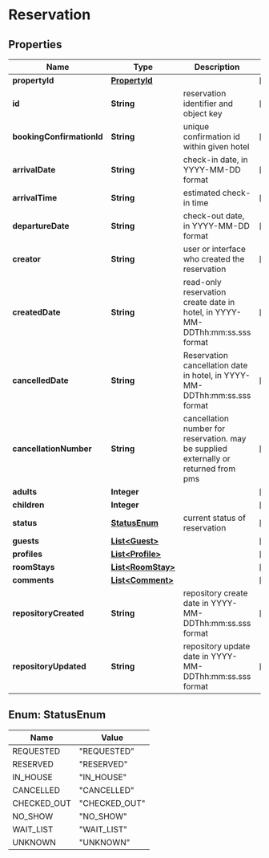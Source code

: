 
# Reservation

## Properties
Name | Type | Description | Notes
------------ | ------------- | ------------- | -------------
**propertyId** | [**PropertyId**](PropertyId.md) |  |  [optional]
**id** | **String** | reservation identifier and object key |  [optional]
**bookingConfirmationId** | **String** | unique confirmation id within given hotel |  [optional]
**arrivalDate** | **String** | check-in date, in YYYY-MM-DD format |  [optional]
**arrivalTime** | **String** | estimated check-in time |  [optional]
**departureDate** | **String** | check-out date, in YYYY-MM-DD format |  [optional]
**creator** | **String** | user or interface who created the reservation |  [optional]
**createdDate** | **String** | read-only reservation create date in hotel, in YYYY-MM-DDThh:mm:ss.sss format |  [optional]
**cancelledDate** | **String** | Reservation cancellation date in hotel, in YYYY-MM-DDThh:mm:ss.sss format |  [optional]
**cancellationNumber** | **String** | cancellation number for reservation. may be supplied externally or returned from pms |  [optional]
**adults** | **Integer** |  |  [optional]
**children** | **Integer** |  |  [optional]
**status** | [**StatusEnum**](#StatusEnum) | current status of reservation |  [optional]
**guests** | [**List&lt;Guest&gt;**](Guest.md) |  |  [optional]
**profiles** | [**List&lt;Profile&gt;**](Profile.md) |  |  [optional]
**roomStays** | [**List&lt;RoomStay&gt;**](RoomStay.md) |  |  [optional]
**comments** | [**List&lt;Comment&gt;**](Comment.md) |  |  [optional]
**repositoryCreated** | **String** | repository create date in YYYY-MM-DDThh:mm:ss.sss format |  [optional]
**repositoryUpdated** | **String** | repository update date in YYYY-MM-DDThh:mm:ss.sss format |  [optional]


<a name="StatusEnum"></a>
## Enum: StatusEnum
Name | Value
---- | -----
REQUESTED | &quot;REQUESTED&quot;
RESERVED | &quot;RESERVED&quot;
IN_HOUSE | &quot;IN_HOUSE&quot;
CANCELLED | &quot;CANCELLED&quot;
CHECKED_OUT | &quot;CHECKED_OUT&quot;
NO_SHOW | &quot;NO_SHOW&quot;
WAIT_LIST | &quot;WAIT_LIST&quot;
UNKNOWN | &quot;UNKNOWN&quot;




